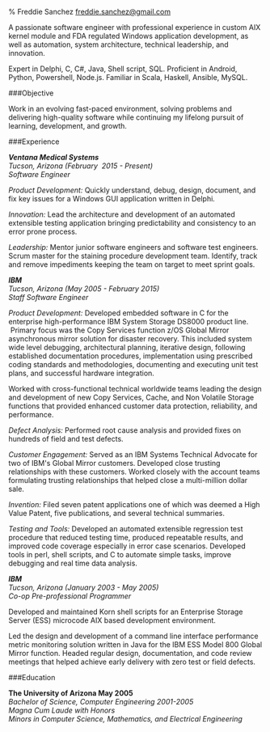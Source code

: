 % Freddie Sanchez
[freddie.sanchez@gmail.com](mailto:freddie.sanchez+resume@gmail.com)

A passionate software engineer with professional experience in custom AIX kernel module and FDA regulated Windows application development, as well as automation, system architecture, technical leadership, and innovation.

Expert in Delphi, C, C\#, Java, Shell script, SQL.  Proficient in Android, Python, Powershell, Node.js.  Familiar in Scala, Haskell, Ansible, MySQL.

###Objective 

Work in an evolving fast-paced environment, solving problems and delivering high-quality software while continuing my lifelong pursuit of learning, development, and growth.

###Experience 

**_Ventana Medical Systems_**  
_Tucson, Arizona (February  2015 - Present)_  
_Software Engineer_

*Product Development:* Quickly understand, debug, design, document, and
fix key issues for a Windows GUI application written in Delphi.

*Innovation:* Lead the architecture and development of an automated
extensible testing application bringing predictability and consistency
to an error prone process.

*Leadership:* Mentor junior software engineers and software test
engineers. Scrum master for the staining procedure development team.
Identify, track and remove impediments keeping the team on target to
meet sprint goals.

**_IBM_**  
_Tucson, Arizona (May 2005 - February 2015)_  
_Staff Software Engineer_  

*Product Development:* Developed embedded software in C for the enterprise
high-performance IBM System Storage DS8000 product line.  Primary focus
was the Copy Services function z/OS Global Mirror asynchronous mirror
solution for disaster recovery. This included system wide level
debugging, architectural planning, iterative design, following
established documentation procedures, implementation using prescribed
coding standards and methodologies, documenting and executing unit test
plans, and successful hardware integration.

Worked with cross-functional technical worldwide teams leading 
the design and development of new Copy Services, Cache, and Non
Volatile Storage functions that provided enhanced customer data
protection, reliability, and performance.

*Defect Analysis:* Performed root cause analysis and provided fixes on
hundreds of field and test defects.

*Customer Engagement:* Served as an IBM Systems Technical Advocate for two
of IBM's Global Mirror customers. Developed close trusting relationships
with these customers. Worked closely with the account teams formulating
trusting relationships that helped close a multi-million dollar sale.

*Invention:* Filed seven patent applications one of which was deemed a
High Value Patent, five publications, and several technical summaries.

*Testing and Tools:* Developed an automated extensible regression test
procedure that reduced testing time, produced repeatable results, and
improved code coverage especially in error case scenarios. Developed
tools in perl, shell scripts, and C to automate simple tasks, improve
debugging and real time data analysis.

**_IBM_**  
_Tucson, Arizona (January 2003 - May 2005)_  
_Co-op Pre-professional Programmer_

Developed and maintained Korn shell scripts for an Enterprise Storage
Server (ESS) microcode AIX based development environment.

Led the design and development of a command line interface performance
metric monitoring solution written in Java for the IBM ESS Model 800
Global Mirror function. Headed regular design, documentation, and code
review meetings that helped achieve early delivery with zero test or
field defects.

###Education 

**The University of Arizona May 2005**  
_Bachelor of Science, Computer Engineering 2001-2005_  
_Magna Cum Laude with Honors_  
_Minors in Computer Science, Mathematics, and Electrical Engineering_  
